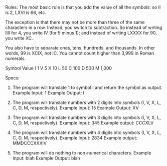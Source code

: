Rules:
The most basic rule is that you add the value of all the symbols: so II is 2, LXVI is 66, etc.

The exception is that there may not be more than three of the same characters in a row. Instead, you switch to subtraction. So instead of writing IIII for 4, you write IV (for 5 minus 1); and instead of writing LXXXX for 90, you write XC.

You also have to separate ones, tens, hundreds, and thousands. In other words, 99 is XCIX, not IC. You cannot count higher than 3,999 in Roman numerals.

Symbol  Value
I       1
V       5
X       10
L       50
C       100
D       500
M       1,000

Specs:

1) The program will translate 1 to symbol I and return the symbol as output.
Example Input: 1 Example Output: I

2) The program will translate numbers with 2 digits into symbols (I, V, X, L, C, D, M, respectively).
Example Input: 15 Example Output: XV

3) The program will translate numbers with 3 digits into symbols (I, V, X, L, C, D, M, respectively).
Example Input: 345 Example output: CCCXLV

4) The program will translate numbers with 4 digits into symbols (I, V, X, L, C, D, M, respectively).
Example Input: 2834 Example output: MMDCCCXXXIV

6) The program will do nothing to non-numerical characters.
Example Input: blah Example Output: blah
